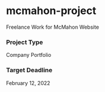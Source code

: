 # mcmahon-project
Freelance Work for McMahon Website

### Project Type
Company Portfolio

### Target Deadline
February 12, 2022
